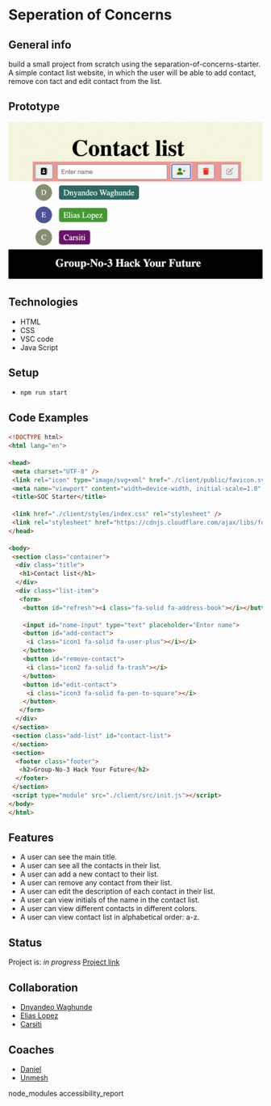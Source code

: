 # Seperation of Concerns

## General info

build a small project from scratch using the separation-of-concerns-starter. A simple
 contact list website, in which the user will be able to add contact, remove con
 tact and edit contact from the list.

## Prototype

![Example screenshot](../images/prototype.png)

## Technologies

- HTML
- CSS
- VSC code
- Java Script

## Setup

- `npm run start`

## Code Examples

```html
<!DOCTYPE html>
<html lang="en">

<head>
 <meta charset="UTF-8" />
 <link rel="icon" type="image/svg+xml" href="./client/public/favicon.svg" />
 <meta name="viewport" content="width=device-width, initial-scale=1.0" />
 <title>SOC Starter</title>

 <link href="./client/styles/index.css" rel="stylesheet" />
 <link rel="stylesheet" href="https://cdnjs.cloudflare.com/ajax/libs/font-awesome/6.1.1/css/all.min.css">
</head>

<body>
 <section class="container">
  <div class="title">
   <h1>Contact list</h1>
  </div>
  <div class="list-item">
   <form>
    <button id="refresh"><i class="fa-solid fa-address-book"></i></button>

    <input id="name-input" type="text" placeholder="Enter name">
    <button id="add-contact">
     <i class="icon1 fa-solid fa-user-plus"></i></i>
    </button>
    <button id="remove-contact">
     <i class="icon2 fa-solid fa-trash"></i>
    </button>
    <button id="edit-contact">
     <i class="icon3 fa-solid fa-pen-to-square"></i>
    </button>
   </form>
  </div>
 </section>
 <section class="add-list" id="contact-list">
 </section>
 <section>
  <footer class="footer">
   <h2>Group-No-3 Hack Your Future</h2>
  </footer>
 </section>
 <script type="module" src="./client/src/init.js"></script>
</body>
</html>
```

## Features

- A user can see the main title.
- A user can see all the contacts in their list.
- A user can add a new contact to their list.
- A user can remove any contact from their list.
- A user can edit the description of each contact in their list.
- A user can view initials of the name in the contact list.
- A user can view different contacts in different colors.
- A user can view contact list in alphabetical order: a-z.

## Status

Project is: _in progress_
[Project link](https://lab-brussels-1.github.io/Group-3-separation-of-concerns-starter/)

## Collaboration

- [Dnyandeo Waghunde](https://github.com/Dnyandeo33)
- [Elias Lopez](https://github.com/EliasMlopez99)
- [Carsiti](https://github.com/Carsiti)

## Coaches

- [Daniel](https://github.com/danielhalasz)
- [Unmesh](https://github.com/unmeshvrije)

node_modules
accessibility_report
